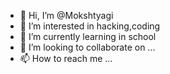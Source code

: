 - 👋 Hi, I’m @Mokshtyagi
- 👀 I’m interested in hacking,coding
- 🌱 I’m currently learning in school
- 💞️ I’m looking to collaborate on ...
- 📫 How to reach me ...

<!---
Mokshtyagi/Mokshtyagi is a ✨ special ✨ repository because its `README.md` (this file) appears on your GitHub profile.
You can click the Preview link to take a look at your changes.
--->
